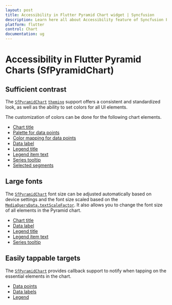 ```yaml
---
layout: post
title: Accessibility in Flutter Pyramid Chart widget | Syncfusion
description: Learn here all about Accessibility feature of Syncfusion Flutter Pyramid Chart (SfPyramidChart) widget and more.
platform: flutter
control: Chart
documentation: ug
---
```


# Accessibility in Flutter Pyramid Charts (SfPyramidChart)

## Sufficient contrast

The [`SfPyramidChart`](https://pub.dev/documentation/syncfusion_flutter_charts/latest/charts/SfPyramidChart-class.html) [`theming`](https://help.syncfusion.com/flutter/themes) support offers a consistent and standardized look, as well as the ability to set colors for all UI elements.

The customization of colors can be done for the following chart elements.
* [Chart title](https://help.syncfusion.com/flutter/pyramid-chart/chart-title)
* [Palette for data points](https://help.syncfusion.com/flutter/pyramid-chart/pyramid-customization#applying-palette-color)
* [Color mapping for data points](https://help.syncfusion.com/flutter/pyramid-chart/series-customization#color-mapping-for-data-points)
* [Data label](https://help.syncfusion.com/flutter/pyramid-chart/datalabel)
* [Legend title](https://help.syncfusion.com/flutter/pyramid-chart/legend#legend-title)
* [Legend item text](https://help.syncfusion.com/flutter/pyramid-chart/legend#customizing-legend)
* [Series tooltip](https://help.syncfusion.com/flutter/pyramid-chart/tooltip#customizing-the-appearance)
* [Selected segments](https://help.syncfusion.com/flutter/pyramid-chart/selection#customizing-the-segments)

## Large fonts

The [`SfPyramidChart`](https://pub.dev/documentation/syncfusion_flutter_charts/latest/charts/SfPyramidChart-class.html)  font size can be adjusted automatically based on device settings and the font size scaled based on the [`MediaQueryData.textScaleFactor`](https://api.flutter.dev/flutter/widgets/MediaQueryData/textScaler.html). It also allows you to change the font size of all elements in the Pyramid chart.
* [Chart title](https://help.syncfusion.com/flutter/pyramid-chart/chart-title)
* [Data label](https://help.syncfusion.com/flutter/pyramid-chart/datalabel)
* [Legend title](https://help.syncfusion.com/flutter/pyramid-chart/legend#legend-title)
* [Legend item text](https://help.syncfusion.com/flutter/pyramid-chart/legend#customizing-legend)
* [Series tooltip](https://help.syncfusion.com/flutter/pyramid-chart/tooltip#customizing-the-appearance)

## Easily tappable targets

The [`SfPyramidChart`](https://pub.dev/documentation/syncfusion_flutter_charts/latest/charts/SfPyramidChart-class.html) provides callback support to notify when tapping on the essential elements in the chart.
* [Data points](https://help.syncfusion.com/flutter/pyramid-chart/callbacks#onpointtapped)
* [Data labels](https://help.syncfusion.com/flutter/pyramid-chart/callbacks#ondatalabeltapped)
* [Legend](https://help.syncfusion.com/flutter/pyramid-chart/callbacks#onlegendtapped)
